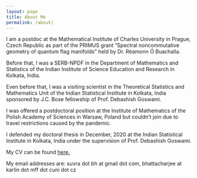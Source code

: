 ```yaml
---
layout: page
title: About Me
permalink: /about/
---
```


I am a postdoc at the Mathematical Institute of Charles University in Prague, Czech Republic as part of the PRIMUS grant “Spectral noncommutative geometry of quantum flag manifolds” held by Dr. R&eacute;amonn &Oacute; Buachalla.

Before that, I was a SERB-NPDF in the Department of Mathematics and Statistics of the Indian Institute of Science Education and Research in Kolkata, India.

Even before that, I was a visiting scientist in the Theoretical Statistics and Mathematics Unit of the Indian Statistical Institute in Kolkata, India sponsored by J.C. Bose fellowship of Prof. Debashish Goswami.

I was offered a postdoctoral position at the Institute of Mathematics of the Polish Academy of Sciences in Warsaw, Poland but couldn’t join due to travel restrictions caused by the pandemic.

I defended my doctoral thesis in December, 2020 at the Indian Statistical Institute in Kolkata, India under the supervision of Prof. Debashish Goswami.

My CV can be found [here.](suvrajit-bhattacharjee-cv.pdf)

My email addresses are: suvra dot bh at gmail dot com, bhattacharjee at karlin dot mff dot cuni dot cz